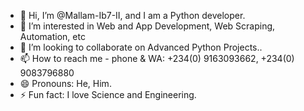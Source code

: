 - 👋 Hi, I’m @Mallam-Ib7-II, and I am a Python developer.
- 👀 I’m interested in Web and App Development, Web Scraping, Automation, etc
- 💞️ I’m looking to collaborate on Advanced Python Projects..
- 📫 How to reach me - phone & WA: +234(0) 9163093662, +234(0) 9083796880
- 😄 Pronouns: He, Him.
- ⚡ Fun fact: I love Science and Engineering.

<!---
Mallam-Ib7-II/Mallam-Ib7-II is a ✨ special ✨ repository because its `README.md` (this file) appears on your GitHub profile.
You can click the Preview link to take a look at your changes.
--->
